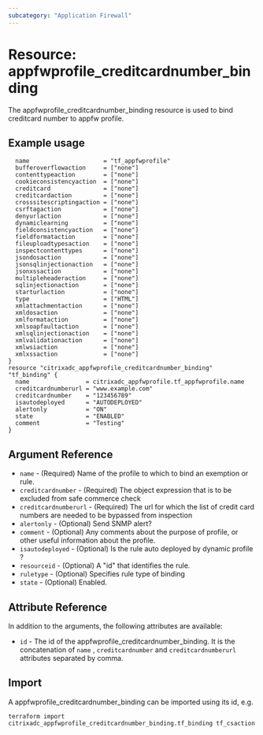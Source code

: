 ```yaml
---
subcategory: "Application Firewall"
---
```


# Resource: appfwprofile_creditcardnumber_binding

The appfwprofile_creditcardnumber_binding resource is used to bind creditcard number to appfw profile.


## Example usage

```hclresource "citrixadc_appfwprofile" "tf_appfwprofile" {
  name                     = "tf_appfwprofile"
  bufferoverflowaction     = ["none"]
  contenttypeaction        = ["none"]
  cookieconsistencyaction  = ["none"]
  creditcard               = ["none"]
  creditcardaction         = ["none"]
  crosssitescriptingaction = ["none"]
  csrftagaction            = ["none"]
  denyurlaction            = ["none"]
  dynamiclearning          = ["none"]
  fieldconsistencyaction   = ["none"]
  fieldformataction        = ["none"]
  fileuploadtypesaction    = ["none"]
  inspectcontenttypes      = ["none"]
  jsondosaction            = ["none"]
  jsonsqlinjectionaction   = ["none"]
  jsonxssaction            = ["none"]
  multipleheaderaction     = ["none"]
  sqlinjectionaction       = ["none"]
  starturlaction           = ["none"]
  type                     = ["HTML"]
  xmlattachmentaction      = ["none"]
  xmldosaction             = ["none"]
  xmlformataction          = ["none"]
  xmlsoapfaultaction       = ["none"]
  xmlsqlinjectionaction    = ["none"]
  xmlvalidationaction      = ["none"]
  xmlwsiaction             = ["none"]
  xmlxssaction             = ["none"]
}
resource "citrixadc_appfwprofile_creditcardnumber_binding" "tf_binding" {
  name                = citrixadc_appfwprofile.tf_appfwprofile.name
  creditcardnumberurl = "www.example.com"
  creditcardnumber    = "123456789"
  isautodeployed      = "AUTODEPLOYED"
  alertonly           = "ON"
  state               = "ENABLED"
  comment             = "Testing"
}
```


## Argument Reference

* `name` - (Required) Name of the profile to which to bind an exemption or rule.
* `creditcardnumber` - (Required) The object expression that is to be excluded from safe commerce check
* `creditcardnumberurl` - (Required) The url for which the list of credit card numbers are needed to be bypassed from inspection
* `alertonly` - (Optional) Send SNMP alert?
* `comment` - (Optional) Any comments about the purpose of profile, or other useful information about the profile.
* `isautodeployed` - (Optional) Is the rule auto deployed by dynamic profile ?
* `resourceid` - (Optional) A "id" that identifies the rule.
* `ruletype` - (Optional) Specifies rule type of binding
* `state` - (Optional) Enabled.


## Attribute Reference

In addition to the arguments, the following attributes are available:

* `id` - The id of the appfwprofile_creditcardnumber_binding. It is the concatenation of `name` , `creditcardnumber` and `creditcardnumberurl` attributes separated by comma.


## Import

A appfwprofile_creditcardnumber_binding can be imported using its id, e.g.

```shell
terraform import citrixadc_appfwprofile_creditcardnumber_binding.tf_binding tf_csaction
```
